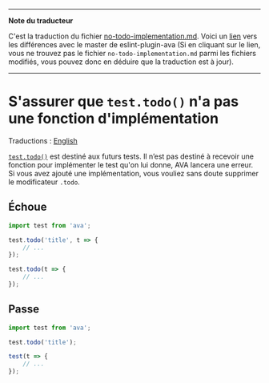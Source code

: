 ___
**Note du traducteur**

C'est la traduction du fichier [no-todo-implementation.md](https://github.com/avajs/eslint-plugin-ava/blob/master/docs/rules/no-todo-implementation.md). Voici un [lien](https://github.com/avajs/eslint-plugin-ava/compare/5bdf745701159cd82d4bc125c1e685524b5066b6...master#diff-88dccb24456c40d7bcaf1c8e7517dcd3) vers les différences avec le master de eslint-plugin-ava (Si en cliquant sur le lien, vous ne trouvez pas le fichier `no-todo-implementation.md` parmi les fichiers modifiés, vous pouvez donc en déduire que la traduction est à jour).
___
# S'assurer que `test.todo()` n'a pas une fonction d'implémentation

Traductions : [English](https://github.com/avajs/eslint-plugin-ava/blob/master/docs/rules/no-todo-implementation.md)

[`test.todo()`](https://github.com/avajs/ava-docs/blob/master/fr_FR/docs/01-writing-tests.md#les-tests-fictifs-todo) est destiné aux futurs tests. Il n’est pas destiné à recevoir une fonction pour implémenter le test qu'on lui donne, AVA lancera une erreur. Si vous avez ajouté une implémentation, vous vouliez sans doute supprimer le modificateur `.todo`.


## Échoue

```js
import test from 'ava';

test.todo('title', t => {
	// ...
});

test.todo(t => {
	// ...
});
```


## Passe

```js
import test from 'ava';

test.todo('title');

test(t => {
	// ...
});
```
